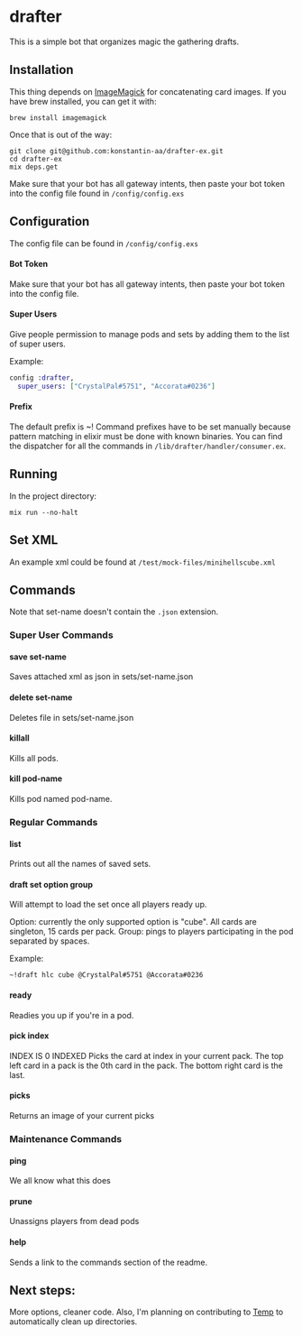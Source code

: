 # drafter
This is a simple bot that organizes magic the gathering drafts.

## Installation
This thing depends on [ImageMagick](https://imagemagick.org/script/download.php) for concatenating card images.
If you have brew installed, you can get it with:
```shell
brew install imagemagick
```
Once that is out of the way:
```shell
git clone git@github.com:konstantin-aa/drafter-ex.git
cd drafter-ex
mix deps.get
```
Make sure that your bot has all gateway intents, then paste your bot token into the config file found in ```/config/config.exs```

## Configuration
The config file can be found in ```/config/config.exs```
#### Bot Token
Make sure that your bot has all gateway intents, then paste your bot token into the config file.
#### Super Users
Give people permission to manage pods and sets by adding them to the list of super users.

Example:
```elixir
config :drafter,
  super_users: ["CrystalPal#5751", "Accorata#0236"]
 ```
#### Prefix
The default prefix is ~!
Command prefixes have to be set manually because pattern matching in elixir must be done with known binaries.
You can find the dispatcher for all the commands in ```/lib/drafter/handler/consumer.ex```.
  
## Running
In the project directory:
```shell
mix run --no-halt
```
## Set XML
An example xml could be found at ```/test/mock-files/minihellscube.xml```
## Commands
Note that set-name doesn't contain the ```.json``` extension.
### Super User Commands

#### save set-name
Saves attached xml as json in sets/set-name.json

#### delete set-name
Deletes file in sets/set-name.json

#### killall
Kills all pods.

#### kill pod-name
Kills pod named pod-name.

### Regular Commands
#### list
Prints out all the names of saved sets.

#### draft set option group
Will attempt to load the set once all players ready up.

Option: currently the only supported option is "cube". All cards are singleton, 15 cards per pack.
Group: pings to players participating in the pod separated by spaces.

Example:
```
~!draft hlc cube @CrystalPal#5751 @Accorata#0236
```
#### ready
Readies you up if you're in a pod.
#### pick index
INDEX IS 0 INDEXED
Picks the card at index in your current pack.
The top left card in a pack is the 0th card in the pack. The bottom right card is the last.

#### picks
Returns an image of your current picks
### Maintenance Commands
#### ping
We all know what this does
#### prune
Unassigns players from dead pods
#### help
Sends a link to the commands section of the readme.
## Next steps:
More options, cleaner code. Also, I'm planning on contributing to [Temp](https://github.com/danhper/elixir-temp) to automatically clean up directories.
